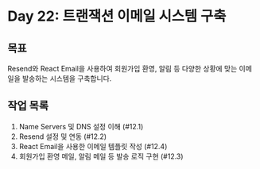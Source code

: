 # Day 22: 트랜잭션 이메일 시스템 구축

## 목표

Resend와 React Email을 사용하여 회원가입 환영, 알림 등 다양한 상황에 맞는 이메일을 발송하는 시스템을 구축합니다.

## 작업 목록

1.  Name Servers 및 DNS 설정 이해 (#12.1)
2.  Resend 설정 및 연동 (#12.2)
3.  React Email을 사용한 이메일 템플릿 작성 (#12.4)
4.  회원가입 환영 메일, 알림 메일 등 발송 로직 구현 (#12.3) 